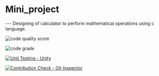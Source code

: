 # Mini_project

--- Designing of calculator to perform mathematical operations using c language.

![code quality score](https://www.code-inspector.com/project/24891/score/svg)



![code grade](https://www.code-inspector.com/project/24891/status/svg)

[![Unit Testing - Unity](https://github.com/sherisumanthreddy/SHERI-SUMANTHREDDY-314316-STEPIN/actions/workflows/unity.yml/badge.svg)](https://github.com/sherisumanthreddy/SHERI-SUMANTHREDDY-314316-STEPIN/actions/workflows/unity.yml)

[![Contribution Check - Git Inspector](https://github.com/sherisumanthreddy/SHERI-SUMANTHREDDY-314316-STEPIN/actions/workflows/gitinspector.yml/badge.svg)](https://github.com/sherisumanthreddy/SHERI-SUMANTHREDDY-314316-STEPIN/actions/workflows/gitinspector.yml)





